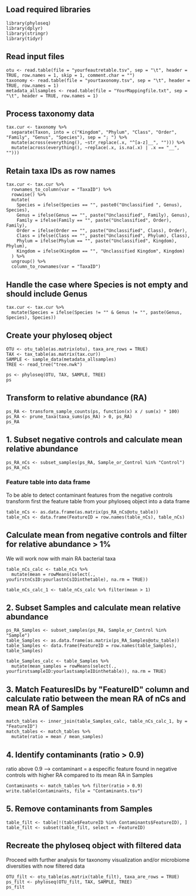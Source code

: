 ## Load required libraries
```
library(phyloseq)
library(dplyr)
library(stringr)
library(tidyr)
```

## Read input files
```
otu <- read.table(file = "yourfeautretable.tsv", sep = "\t", header = TRUE, row.names = 1, skip = 1, comment.char = "")
taxonomy <- read.table(file = "yourtaxonomy.tsv", sep = "\t", header = TRUE, row.names = 1)
metadata_allsamples <- read.table(file = "YourMappingfile.txt", sep = "\t", header = TRUE, row.names = 1)
```

## Process taxonomy data
```
tax.cur <- taxonomy %>%
  separate(Taxon, into = c("Kingdom", "Phylum", "Class", "Order", "Family", "Genus", "Species"), sep = "; ") %>%
  mutate(across(everything(), ~str_replace(.x, "^[a-z]__", ""))) %>%
  mutate(across(everything(), ~replace(.x, is.na(.x) | .x == "__", "")))
```

## Retain taxa IDs as row names 
```
tax.cur <- tax.cur %>% 
  rownames_to_column(var = "TaxaID") %>%
  rowwise() %>%
  mutate(
    Species = ifelse(Species == "", paste0("Unclassified ", Genus), Species),
    Genus = ifelse(Genus == "", paste("Unclassified", Family), Genus),
    Family = ifelse(Family == "", paste("Unclassified", Order), Family),
    Order = ifelse(Order == "", paste("Unclassified", Class), Order),
    Class = ifelse(Class == "", paste("Unclassified", Phylum), Class),
    Phylum = ifelse(Phylum == "", paste("Unclassified", Kingdom), Phylum),
    Kingdom = ifelse(Kingdom == "", "Unclassified Kingdom", Kingdom)
  ) %>%
  ungroup() %>%
  column_to_rownames(var = "TaxaID")
```

## Handle the case where Species is not empty and should include Genus
```
tax.cur <- tax.cur %>%
  mutate(Species = ifelse(Species != "" & Genus != "", paste(Genus, Species), Species))
```
  
  
## Create your phyloseq object
```
OTU <- otu_table(as.matrix(otu), taxa_are_rows = TRUE)
TAX <- tax_table(as.matrix(tax.cur))
SAMPLE <- sample_data(metadata_allsamples)
TREE <- read_tree("tree.nwk")

ps <- phyloseq(OTU, TAX, SAMPLE, TREE)
ps
```

## Transform to relative abundance (RA)
```
ps_RA <- transform_sample_counts(ps, function(x) x / sum(x) * 100)
ps_RA <- prune_taxa(taxa_sums(ps_RA) > 0, ps_RA)
ps_RA
```

## 1. Subset negative controls and calculate mean relative abundance
```
ps_RA_nCs <- subset_samples(ps_RA, Sample_or_Control %in% "Control")
ps_RA_nCs
```

### Feature table into data frame
To be able to detect contaminant features from the negative controls transform first the feature table from your phyloseq object into a data frame
```
table_nCs <- as.data.frame(as.matrix(ps_RA_nCs@otu_table))
table_nCs <- data.frame(FeatureID = row.names(table_nCs), table_nCs)
```

## Calculate mean from negative controls and filter for relative abundance > 1% 
We will work now with main RA bacterial taxa
```
table_nCs_calc <- table_nCs %>%  
  mutate(mean = rowMeans(select(., youfirstnCsID:yourlastnCsIDinthetable), na.rm = TRUE))

table_nCs_calc_1 <- table_nCs_calc %>% filter(mean > 1)
```

## 2. Subset Samples and calculate mean relative abundance
```
ps_RA_Samples <- subset_samples(ps_RA, Sample_or_Control %in% "Sample")
table_Samples <- as.data.frame(as.matrix(ps_RA_Samples@otu_table))
table_Samples <- data.frame(FeatureID = row.names(table_Samples), table_Samples)

table_Samples_calc <- table_Samples %>%  
  mutate(mean_samples = rowMeans(select(., yourfirstsampleID:yourlastsampleIDinthetable)), na.rm = TRUE)
```

## 3. Match FeaturesIDs by "FeatureID" column and calculate ratio between the mean RA of nCs and mean RA of Samples
```
match_tables <- inner_join(table_Samples_calc, table_nCs_calc_1, by = "FeatureID")
match_tables <- match_tables %>%
  mutate(ratio = mean / mean_samples)
```

## 4. Identify contaminants (ratio > 0.9)
ratio above 0.9 --> contaminant = a especific feature found in negative controls with higher RA compared to its mean RA in Samples 
```
Contaminants <- match_tables %>% filter(ratio > 0.9)
write.table(Contaminants, file = "Contaminants.tsv")
```

## 5. Remove contaminants from Samples 
```
table_filt <- table[!(table$FeatureID %in% Contaminants$FeatureID), ] 
table_filt <- subset(table_filt, select = -FeatureID)
```

## Recreate the phyloseq object with filtered data 
Proceed with further analysis for taxonomy visualization and/or microbiome diversities with now filtered data
```
OTU_filt <- otu_table(as.matrix(table_filt), taxa_are_rows = TRUE)
ps_filt <- phyloseq(OTU_filt, TAX, SAMPLE, TREE)
ps_filt
```
